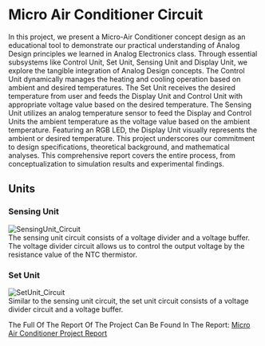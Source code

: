 # Micro Air Conditioner Circuit
In this project, we present a Micro-Air Conditioner concept design as an educational tool to demonstrate our practical understanding of Analog Design principles we learned in Analog Electronics class. Through essential subsystems like Control Unit, Set Unit, Sensing Unit and Display Unit, we explore the tangible integration of Analog Design concepts. The Control Unit dynamically manages the heating and cooling operation based on ambient and desired temperatures. The Set Unit receives the desired temperature from user and feeds the Display Unit and Control Unit with appropriate voltage value based on the desired temperature. The Sensing Unit utilizes an analog temperature sensor to feed the Display and Control Units the ambient temperature as the voltage value based on the ambient temperature. Featuring an RGB LED, the Display Unit visually represents the ambient or desired temperature. This project underscores our commitment to design specifications, theoretical background, and mathematical analyses. This comprehensive report covers the entire process, from conceptualization to simulation results and experimental findings.  
## Units  
### Sensing Unit
![SensingUnit_Circuit](https://github.com/emirhan-yasar/micro-air-conditioner-circuit/assets/84876671/b3da7b7a-b053-4430-9baa-fbcd2a3e6145)  
The sensing unit circuit consists of a voltage divider and a voltage buffer. The voltage divider circuit allows us to control the output voltage by the resistance value of the NTC thermistor.  
### Set Unit  
![SetUnit_Circuit](https://github.com/emirhan-yasar/micro-air-conditioner-circuit/assets/84876671/3c336ef6-0680-474e-ada3-e0c3f57e4631)  
Similar to the sensing unit circuit, the set unit circuit consists of a voltage divider circuit and a voltage buffer.  

The Full Of The Report Of The Project Can Be Found In The Report: [Micro Air Conditioner Project Report](https://https://github.com/emirhan-yasar/micro-air-conditioner-circuit/blob/main/MicroAirConditionerReport_IEEE.pdf)
